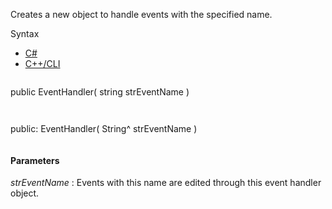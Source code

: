 Creates a new object to handle events with the specified name.

Syntax

* [C#](#i-syntax-CS)
* [C++/CLI](#i-syntax-CPP2005)

```
```
public EventHandler( 
   string strEventName
)
```
```

```
```
public:
EventHandler( 
   String^ strEventName
)
```
```

#### Parameters

*strEventName*
:   Events with this name are edited through this event handler object.
